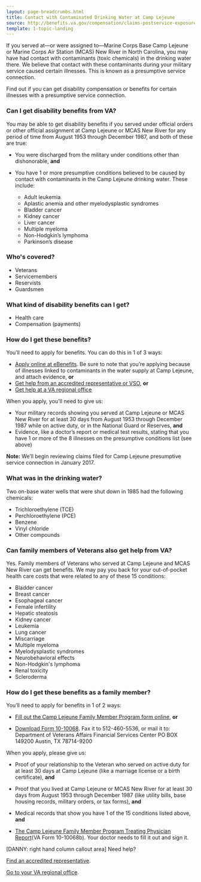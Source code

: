```yaml
---
layout: page-breadcrumbs.html
title: Contact with Contaminated Drinking Water at Camp Lejeune 	
source: http://benefits.va.gov/compensation/claims-postservice-exposures-camp_lejeune_water.asp
template: 1-topic-landing
---
```


If you served at—or were assigned to—Marine Corps Base Camp Lejeune or Marine Corps Air Station (MCAS) New River in North Carolina, you may have had contact with contaminants (toxic chemicals) in the drinking water there. We believe that contact with these contaminants during your military service caused certain illnesses. This is known as a presumptive service connection. 

Find out if you can get disability compensation or benefits for certain illnesses with a presumptive service connection.

### Can I get disability benefits from VA?

You may be able to get disability benefits if you served under official orders or other official assignment at Camp Lejeune or MCAS New River for any period of time from August 1953 through December 1987, and both of these are true:
- You were discharged from the military under conditions other than dishonorable, **and**

- You have 1 or more presumptive conditions believed to be caused by contact with contaminants in the Camp Lejeune drinking water. These include:

  - Adult leukemia
  - Aplastic anemia and other myelodysplastic syndromes
  - Bladder cancer
  - Kidney cancer
  - Liver cancer
  - Multiple myeloma
  - Non-Hodgkin’s lymphoma
  - Parkinson’s disease

### Who's covered?
- Veterans
- Servicemembers 
- Reservists
- Guardsmen

### What kind of disability benefits can I get?

- Health care
- Compensation (payments)

### How do I get these benefits?

You’ll need to apply for benefits. You can do this in 1 of 3 ways:

- [Apply online at eBenefits](http://www.ebenefits.va.gov). Be sure to note that you’re applying because of illnesses linked to contaminants in the water supply at Camp Lejeune, and attach evidence, 
**or**
- [Get help from an accredited representative or VSO](http://www.va.gov/ogc/apps/accreditation/index.asp), 
**or**
- [Get help at a VA regional office](https://www.vets.gov/facility-locator/)

When you apply, you'll need to give us:

- Your military records showing you served at Camp Lejeune or MCAS New River for at least 30 days from August 1953 through December 1987 while on active duty, or in the National Guard or Reserves, 
**and**
- Evidence, like a doctor’s report or medical test results, stating that you have 1 or more of the 8 illnesses on the presumptive conditions list (see above)

**Note:** We’ll begin reviewing claims filed for Camp Lejeune presumptive service connection in January 2017.

### What was in the drinking water?

Two on-base water wells that were shut down in 1985 had the following chemicals:

- Trichloroethylene (TCE)
- Perchloroethylene (PCE)
- Benzene
- Vinyl chloride
- Other compounds

### Can family members of Veterans also get help from VA?

Yes. Family members of Veterans who served at Camp Lejeune and MCAS New River can get benefits. We may pay you back for your out-of-pocket health care costs that were related to any of these 15 conditions:

- Bladder cancer
- Breast cancer
- Esophageal cancer
- Female infertility
- Hepatic steatosis
- Kidney cancer
- Leukemia
- Lung cancer
- Miscarriage
- Multiple myeloma
- Myelodysplastic syndromes
- Neurobehavioral effects
- Non-Hodgkin's lymphoma
- Renal toxicity
- Scleroderma

### How do I get these benefits as a family member?

You’ll need to apply for benefits in 1 of 2 ways: 

-	[Fill out the Camp Lejeune Family Member Program form online](https://www.clfamilymembers.fsc.va.gov/App/StepApplicant), **or**

- [Download Form 10-10068](https://www.clfamilymembers.fsc.va.gov/Home/DownloadForm/10-10068). Fax it to 512-460-5536, or mail it to: 
Department of Veterans Affairs
Financial Services Center
PO BOX 149200
Austin, TX 78714-9200

When you apply, please give us:

- Proof of your relationship to the Veteran who served on active duty for at least 30 days at Camp Lejeune (like a marriage license or a birth certificate), **and**

- Proof that you lived at Camp Lejeune or MCAS New River for at least 30 days from August 1953 through December 1987 (like utility bills, base housing records, military orders, or tax forms), **and**

- Medical records that show you have 1 of the 15 conditions listed above, **and**

- [The Camp Lejeune Family Member Program Treating Physician Report](https://www.clfamilymembers.fsc.va.gov/Home/DownloadForm/10-10068b)(VA Form 10-10068b). Your doctor needs to fill it out and sign it.  

[DANNY: right hand column callout area]
Need help?

[Find an accredited representative]( http://www.va.gov/ogc/apps/accreditation/index.asp).

[Go to your VA regional office](https://www.vets.gov/facility-locator/).

